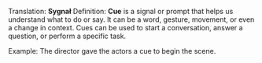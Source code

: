Translation: **Sygnał**
Definition: 
**Cue** is a signal or prompt that helps us understand what to do or say. It can be a word, gesture, movement, or even a change in context. Cues can be used to start a conversation, answer a question, or perform a specific task.

Example:
The director gave the actors a cue to begin the scene.